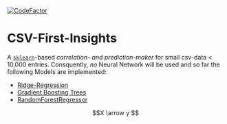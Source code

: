 [![CodeFactor](https://www.codefactor.io/repository/github/anselmoo/csv_first_insight/badge)](https://www.codefactor.io/repository/github/anselmoo/csv_first_insight)

# CSV-First-Insights
A [`sklearn`](https://scikit-learn.org/stable/index.html)-based *correlation- and prediction-maker* for small csv-data < 10,000 entries. Consquently, *no* Neural Network will be used and so far the following Models are implemented:

* [Ridge-Regression](https://scikit-learn.org/stable/modules/generated/sklearn.linear_model.Ridge.html)
* [Gradient Boosting Trees](https://scikit-learn.org/stable/modules/generated/sklearn.ensemble.GradientBoostingRegressor.html)
* [RandomForestRegressor](https://scikit-learn.org/stable/modules/generated/sklearn.ensemble.RandomForestRegressor.html)



$$X \arrow y $$

